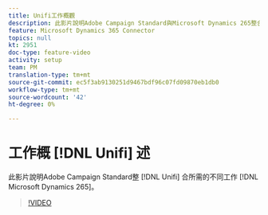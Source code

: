 ```yaml
---
title: Unifi工作概觀
description: 此影片說明Adobe Campaign Standard與Microsoft Dynamics 265整合所需的不同Unifi工作。
feature: Microsoft Dynamics 365 Connector
topics: null
kt: 2951
doc-type: feature-video
activity: setup
team: PM
translation-type: tm+mt
source-git-commit: ec5f3ab9130251d9467bdf96c07fd09870eb1db0
workflow-type: tm+mt
source-wordcount: '42'
ht-degree: 0%

---
```



# 工作概 [!DNL Unifi] 述

此影片說明Adobe Campaign Standard整 [!DNL Unifi] 合所需的不同工作 [!DNL Microsoft Dynamics 265]。

>[!VIDEO](https://video.tv.adobe.com/v/27392?quality=12)
